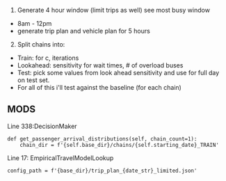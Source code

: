 1. Generate 4 hour window (limit trips as well) see most busy window
* 8am - 12pm
* generate trip plan and vehicle plan for 5 hours

2. Split chains into:
* Train: for c, iterations
* Lookahead: sensitivity for wait times, # of overload buses
* Test: pick some values from look ahead sensitivity and use for full day on test set.
* For all of this i'll test against the baseline (for each chain)

## MODS
Line 338:DecisionMaker
```
def get_passenger_arrival_distributions(self, chain_count=1):
    chain_dir = f'{self.base_dir}/chains/{self.starting_date}_TRAIN'
```

Line 17: EmpiricalTravelModelLookup
```
config_path = f'{base_dir}/trip_plan_{date_str}_limited.json'
```